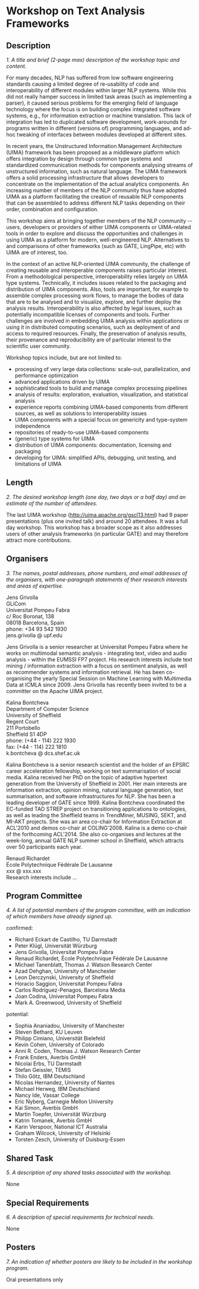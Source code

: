 Workshop on Text Analysis Frameworks
====================================

Description
-----------
 _1. A title and brief (2-page max) description of the workshop topic and content._

 
For many decades, NLP has suffered from low software engineering standards causing a limited degree of re-usability of code and interoperability of different modules within larger NLP systems. While this did not really hamper success in limited task areas (such as implementing a parser), it caused serious problems for the emerging field of language technology where the focus is on building complex integrated software systems, e.g., for information extraction or machine translation. This lack of integration has led to duplicated software development, work-arounds for programs written in different (versions of) programming languages, and ad-hoc tweaking of interfaces between modules developed at different sites.

In recent years, the Unstructured Information Management Architecture (UIMA) framework has been proposed as a middleware platform which offers integration by design through common type systems and standardized communication methods for components analysing streams of unstructured information, such as natural language. The UIMA framework offers a solid processing infrastructure that allows developers to concentrate on the implementation of the actual analytics components. An increasing number of members of the NLP community thus have adopted UIMA as a platform facilitating the creation of reusable NLP components that can be assembled to address different NLP tasks depending on their order, combination and configuration.

This workshop aims at bringing together members of the NLP community -- users, developers or providers of either UIMA components or UIMA-related tools in order to explore and discuss the opportunities and challenges in using UIMA as a platform for modern, well-engineered NLP. Alternatives to and comparisons of other frameworks (such as GATE, LingPipe, etc) with UIMA are of interest, too.

In the context of an active NLP-oriented UIMA community, the challenge of creating reusable and interoperable components raises particular interest. From a methodological perspective, interoperability relies largely on UIMA type systems. Technically, it includes issues related to the packaging and distribution of UIMA components. Also, tools are important, for example to assemble complex processing work flows, to manage the bodies of data that are to be analysed and to visualize, explore, and further deploy the analysis results. Interoperability is also affected by legal issues, such as potentially incompatible licenses of components and tools. Further challenges are involved in embedding UIMA analysis within applications or using it in distributed computing scenarios, such as deployment of and access to required resources. Finally, the preservation of analysis results, their provenance and reproducibility are of particular interest to the scientific user community.

Workshop topics include, but are not limited to: 
* processing of very large data collections: scale-out, parallelization, and performance optimization
* advanced applications driven by UIMA
* sophisticated tools to build and manage complex processing pipelines
* analysis of results: exploration, evaluation, visualization, and statistical analysis
* experience reports combining UIMA-based components from different sources, as well as solutions to interoperability issues
* UIMA components with a special focus on genericity and type-system independence
* repositories of ready-to-use UIMA-based components
* (generic) type systems for UIMA
* distribution of UIMA components: documentation, licensing and packaging
* developing for UIMA: simplified APIs, debugging, unit testing, and limitations of UIMA
 
Length
------
 _2. The desired workshop length (one day, two days or a half day) and an estimate of the number of attendees._

The last UIMA workshop (http://uima.apache.org/gscl13.html) had 9 paper presentations (plus one invited talk) and around 20 attendees.  It was a full day workshop.  This workshop has a broader scope as it also addresses users of other analysis frameworks (in particular GATE) and may therefore attract more contributions.
 
Organisers
----------
 _3. The names, postal addresses, phone numbers, and email addresses of the organisers, with one-paragraph statements of their research interests and areas of expertise._

Jens Grivolla  
GLiCom  
Universitat Pompeu Fabra  
c/ Roc Boronat, 138  
08018 Barcelona, Spain  
phone: +34 93 542 1930  
jens.grivolla @ upf.edu  

Jens Grivolla is a senior researcher at Universitat Pompeu Fabra where he works on multimodal semantic analysis - integrating text, video and audio analysis - within the EUMSSI FP7 project. His research interests include text mining / information extraction with a focus on sentiment analysis, as well as recommender systems and information retrieval.  He has been co-organising the yearly Special Session on Machine Learning with Multimedia Data at ICMLA since 2009.  Jens Grivolla has recently been invited to be a committer on the Apache UIMA project.

Kalina Bontcheva  
Department of Computer Science  
University of Sheffield  
Regent Court  
211 Portobello  
Sheffield S1 4DP  
phone: (+44 - 114) 222 1930  
fax: (+44 - 114) 222 1810  
k.bontcheva @ dcs.shef.ac.uk  

Kalina Bontcheva is a senior research scientist and the holder of an EPSRC career acceleration fellowship, working on text summarisation of social media. Kalina received her PhD on the topic of adaptive hypertext generation from the University of Sheffield in 2001. Her main interests are information extraction, opinion mining, natural language generation, text summarisation, and software infrastructures for NLP. She has been a leading developer of GATE since 1999. Kalina Bontcheva coordinated the EC-funded TAO STREP project on transitioning applications to ontologies, as well as leading the Sheffield teams in TrendMiner, MUSING, SEKT, and MI-AKT projects. She was an area co-chair for Information Extraction at ACL'2010 and demos co-chair at COLING'2008. Kalina is a demo co-chair of the forthcoming ACL'2014. She also co-organises and lectures at the week-long, annual GATE NLP summer school in Sheffield, which attracts over 50 participants each year.

Renaud Richardet  
École Polytechnique Fédérale De Lausanne  
xxx @ xxx.xxx  
Research interests include ...

Program Committee
-----------------
 _4. A list of potential members of the program committee, with an indication of which members have already signed up._

confirmed:
* Richard Eckart de Castilho, TU Darmstadt
* Peter Klügl, Universität Würzburg
* Jens Grivolla, Universitat Pompeu Fabra
* Renaud Richardet, École Polytechnique Fédérale De Lausanne
* Michael Tanenblatt, Thomas J. Watson Research Center
* Azad Dehghan, University of Manchester
* Leon Derczynski, University of Sheffield
* Horacio Saggion, Universitat Pompeu Fabra
* Carlos Rodríguez-Penagos, Barcelona Media
* Joan Codina, Universitat Pompeu Fabra
* Mark A. Greenwood, University of Sheffield

potential:
* Sophia Ananiadou, University of Manchester
* Steven Bethard, KU Leuven
* Philipp Cimiano, Universität Bielefeld
* Kevin Cohen, University of Colorado
* Anni R. Coden, Thomas J. Watson Research Center
* Frank Enders, Averbis GmbH
* Nicolai Erbs, TU Darmstadt
* Stefan Geissler, TEMIS
* Thilo Götz, IBM Deutschland
* Nicolas Hernandez, University of Nantes
* Michael Herweg, IBM Deutschland
* Nancy Ide, Vassar College
* Eric Nyberg, Carnegie Mellon University
* Kai Simon, Averbis GmbH
* Martin Toepfer, Universität Würzburg
* Katrin Tomanek, Averbis GmbH
* Karin Verspoor, National ICT Australia
* Graham Wilcock, University of Helsinki
* Torsten Zesch, University of Duisburg-Essen

Shared Task
-----------
 _5. A description of any shared tasks associated with the workshop._
 
None

Special Requirements
---
 _6. A description of special requirements for technical needs._
 
None

Posters
---
 _7. An indication of whether posters are likely to be included in the workshop program._
 
Oral presentations only
